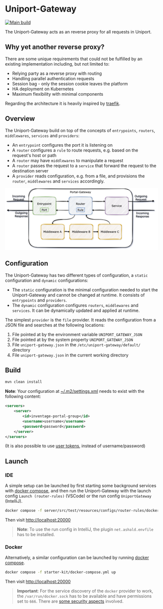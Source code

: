 # Uniport-Gateway

[![Main build](https://github.com/uniport/portal-gateway/actions/workflows/main.yaml/badge.svg)](https://github.com/uniport/portal-gateway/actions/workflows/main.yaml)

The Uniport-Gateway acts as an reverse proxy for all requests in Uniport.

## Why yet another reverse proxy?

There are some unique requirements that could not be fulfilled by an existing implementation including, but not limited to:

* Relying party as a reverse proxy with routing
* Handling parallel authentication requests
* Session bag - only the session cookie leaves the platform
* HA deployment on Kubernetes
* Maximum flexibility with minimal components

Regarding the architecture it is heavily inspired by [traefik](https://github.com/traefik/traefik).

## Overview

The Uniport-Gateway build on top of the concepts of `entrypoints`, `routers`, `middlewares`, `services` and `providers`:

* An `entrypoint` configures the port it is listening on
* A `router` configures a `rule` to route requests, e.g. based on the request's host or path
* A `router` may have `middlewares` to manipulate a request
* A `router` passes the request to a `service` that forward the request to the destination server
* A `provider` reads configuration, e.g. from a file, and provisions the `router`, `middlewares` and `services` accordingly.

![Concept](./docs/src/main/mkdocs/content/01-introduction/data/Concept.png)

## Configuration

The Uniport-Gateway has two different types of configuration, a `static` configuration and `dynamic` configurations:

* The `static` configuration is the minimal configuration needed to start the Uniport-Gateway and cannot be changed at runtime. It consists of `entrypoints` and `providers`.
* The `dynamic` configuration configures `routers`, `middlewares` and `services`. It can be dynamically updated and applied at runtime.

The simplest `provider` is the `file` provider. It reads the configuration from a JSON file and searches at the following locations:

1. File pointed at by the environment variable `UNIPORT_GATEWAY_JSON`
2. File pointed at by the system property `UNIPORT_GATEWAY_JSON`
3. File `uniport-gateway.json` in the `/etc/uniport-gateway/default/` directory
4. File `uniport-gateway.json` in the current working directory

## Build

```bash
mvn clean install
```

**Note**: Your configuration at [~/.m2/settings.xml](http://maven.apache.org/settings.html#Servers) needs to exist with the following content:

```xml
<servers>
    <server>
        <id>inventage-portal-group</id>
        <username>username</username>
        <password>password</password>
    </server>
</servers>
```

(It is also possible to use [user tokens](https://help.sonatype.com/repomanager3/system-configuration/user-authentication/security-setup-with-user-tokens), instead of username/password)

## Launch

### IDE

A simple setup can be launched by first starting some background services with [docker compose](server/src/test/resources/configs/router-rules/docker-compose.yml), and then run the Uniport-Gateway with the launch config `Launch (router-rules)` (VSCode) or the run config `UniportGateway` (IntelliJ).

```bash
docker compose -f server/src/test/resources/configs/router-rules/docker-compose.yml up
```

Then visit <http://localhost:20000>

> **Note**: To use the run config in IntelliJ, the plugin `net.ashald.envfile` has to be installed.

### Docker

Alternatively, a similar configuration can be launched by running [docker compose](starter-kit/docker-compose.yml).

```bash
docker compose -f starter-kit/docker-compose.yml up
```

Then visit <http://localhost:20000>

> **Important**: For the service discovery of the `docker` provider to work, the `/var/run/docker.sock` has to be available and have permissions set to `666`. There are [some security aspects](https://cheatsheetseries.owasp.org/cheatsheets/Docker_Security_Cheat_Sheet.html#rule-1-do-not-expose-the-docker-daemon-socket-even-to-the-containers) involved.
